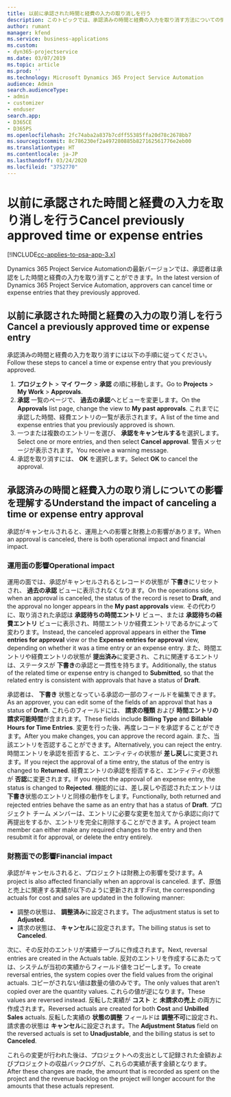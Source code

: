 ```yaml
---
title: 以前に承認された時間と経費の入力の取り消しを行う
description: このトピックでは、承認済みの時間と経費の入力を取り消す方法についての情報を提供します。
author: rumant
manager: kfend
ms.service: business-applications
ms.custom:
- dyn365-projectservice
ms.date: 03/07/2019
ms.topic: article
ms.prod: ''
ms.technology: Microsoft Dynamics 365 Project Service Automation
audience: Admin
search.audienceType:
- admin
- customizer
- enduser
search.app:
- D365CE
- D365PS
ms.openlocfilehash: 2fc74aba2a837b7cdff55385ffa20d78c2678bb7
ms.sourcegitcommit: 8c786230ef2a497280885b827162561776e2eb00
ms.translationtype: HT
ms.contentlocale: ja-JP
ms.lasthandoff: 03/24/2020
ms.locfileid: "3752770"
---
```

# <a name="cancel-previously-approved-time-or-expense-entries"></a><span data-ttu-id="c3655-103">以前に承認された時間と経費の入力を取り消しを行う</span><span class="sxs-lookup"><span data-stu-id="c3655-103">Cancel previously approved time or expense entries</span></span>

[!INCLUDE[cc-applies-to-psa-app-3.x](../includes/cc-applies-to-psa-app-3x.md)]

<span data-ttu-id="c3655-104">Dynamics 365 Project Service Automationの最新バージョンでは、承認者は承認をした時間と経費の入力を取り消すことができます。</span><span class="sxs-lookup"><span data-stu-id="c3655-104">In the latest version of Dynamics 365 Project Service Automation, approvers can cancel time or expense entries that they previously approved.</span></span>

## <a name="cancel-a-previously-approved-time-or-expense-entry"></a><span data-ttu-id="c3655-105">以前に承認された時間と経費の入力の取り消しを行う</span><span class="sxs-lookup"><span data-stu-id="c3655-105">Cancel a previously approved time or expense entry</span></span>

<span data-ttu-id="c3655-106">承認済みの時間と経費の入力を取り消すには以下の手順に従ってください。</span><span class="sxs-lookup"><span data-stu-id="c3655-106">Follow these steps to cancel a time or expense entry that you previously approved.</span></span>

1. <span data-ttu-id="c3655-107">**プロジェクト** \> **マイ ワーク** \> **承認** の順に移動します。</span><span class="sxs-lookup"><span data-stu-id="c3655-107">Go to **Projects** \> **My Work** \> **Approvals**.</span></span>
2. <span data-ttu-id="c3655-108">**承認** 一覧のページで、 **過去の承認**へとビューを変更します。</span><span class="sxs-lookup"><span data-stu-id="c3655-108">On the **Approvals** list page, change the view to **My past approvals**.</span></span> <span data-ttu-id="c3655-109">これまでに承認した時間、経費エントリの一覧が表示されます。</span><span class="sxs-lookup"><span data-stu-id="c3655-109">A list of the time and expense entries that you previously approved is shown.</span></span>
3. <span data-ttu-id="c3655-110">一つまたは複数のエントリーを選び、 **承認をキャンセルする**を選択します。</span><span class="sxs-lookup"><span data-stu-id="c3655-110">Select one or more entries, and then select **Cancel approval**.</span></span> <span data-ttu-id="c3655-111">警告メッセージが表示されます。</span><span class="sxs-lookup"><span data-stu-id="c3655-111">You receive a warning message.</span></span>
4. <span data-ttu-id="c3655-112">承認を取り消すには、 **OK** を選択します。</span><span class="sxs-lookup"><span data-stu-id="c3655-112">Select **OK** to cancel the approval.</span></span>

## <a name="understand-the-impact-of-canceling-a-time-or-expense-entry-approval"></a><span data-ttu-id="c3655-113">承認済みの時間と経費入力の取り消しについての影響を理解する</span><span class="sxs-lookup"><span data-stu-id="c3655-113">Understand the impact of canceling a time or expense entry approval</span></span>

<span data-ttu-id="c3655-114">承認がキャンセルされると、運用上への影響と財務上の影響があります。</span><span class="sxs-lookup"><span data-stu-id="c3655-114">When an approval is canceled, there is both operational impact and financial impact.</span></span>

### <a name="operational-impact"></a><span data-ttu-id="c3655-115">運用面の影響</span><span class="sxs-lookup"><span data-stu-id="c3655-115">Operational impact</span></span>

<span data-ttu-id="c3655-116">運用の面では、承認がキャンセルされるとレコードの状態が **下書き**にリセットされ、 **過去の承認** ビューに表示されなくなります。</span><span class="sxs-lookup"><span data-stu-id="c3655-116">On the operations side, when an approval is canceled, the status of the record is reset to **Draft**, and the approval no longer appears in the **My past approvals** view.</span></span> <span data-ttu-id="c3655-117">その代わりに、取り消された承認は **承認待ちの時間エントリ** ビュー、または **承認待ちの経費エントリ** ビューに表示され、時間エントリか経費エントリであるかによって変わります。</span><span class="sxs-lookup"><span data-stu-id="c3655-117">Instead, the canceled approval appears in either the **Time entries for approval** view or the **Expense entries for approval** view, depending on whether it was a time entry or an expense entry.</span></span> <span data-ttu-id="c3655-118">また、時間エントリや経費エントリの状態が **提出済み**に変更され、これに関連するエントリは、ステータスが **下書き**の承認と一貫性を持ちます。</span><span class="sxs-lookup"><span data-stu-id="c3655-118">Additionally, the status of the related time or expense entry is changed to **Submitted**, so that the related entry is consistent with approvals that have a status of **Draft**.</span></span>

<span data-ttu-id="c3655-119">承認者は、 **下書き** 状態となっている承認の一部のフィールドを編集できます。</span><span class="sxs-lookup"><span data-stu-id="c3655-119">As an approver, you can edit some of the fields of an approval that has a status of **Draft**.</span></span> <span data-ttu-id="c3655-120">これらのフィールドには、 **請求の種類** および **時間エントリの請求可能時間**が含まれます。</span><span class="sxs-lookup"><span data-stu-id="c3655-120">These fields include **Billing Type** and **Billable Hours for Time Entries**.</span></span> <span data-ttu-id="c3655-121">変更を行った後、再度レコードを承認することができます。</span><span class="sxs-lookup"><span data-stu-id="c3655-121">After you make changes, you can approve the record again.</span></span> <span data-ttu-id="c3655-122">また、当該エントリを否認することができます。</span><span class="sxs-lookup"><span data-stu-id="c3655-122">Alternatively, you can reject the entry.</span></span> <span data-ttu-id="c3655-123">時間エントリを承認を拒否すると、エンティティの状態が **差し戻し**に変更されます。</span><span class="sxs-lookup"><span data-stu-id="c3655-123">If you reject the approval of a time entry, the status of the entry is changed to **Returned**.</span></span> <span data-ttu-id="c3655-124">経費エントリの承認を拒否すると、エンティティの状態が **否認**に変更されます。</span><span class="sxs-lookup"><span data-stu-id="c3655-124">If you reject the approval of an expense entry, the status is changed to **Rejected**.</span></span> <span data-ttu-id="c3655-125">機能的には、差し戻しや否認されたエントリは **下書き**状態のエントリと同様の動作をします。</span><span class="sxs-lookup"><span data-stu-id="c3655-125">Functionally, both returned and rejected entries behave the same as an entry that has a status of **Draft**.</span></span> <span data-ttu-id="c3655-126">プロジェクト チーム メンバーは、エントリに必要な変更を加えてから承認に向けて再提出をするか、エントリを完全に削除することができます。</span><span class="sxs-lookup"><span data-stu-id="c3655-126">A project team member can either make any required changes to the entry and then resubmit it for approval, or delete the entry entirely.</span></span>

### <a name="financial-impact"></a><span data-ttu-id="c3655-127">財務面での影響</span><span class="sxs-lookup"><span data-stu-id="c3655-127">Financial impact</span></span>

<span data-ttu-id="c3655-128">承認がキャンセルされると、プロジェクトは財務上の影響を受けます。</span><span class="sxs-lookup"><span data-stu-id="c3655-128">A project is also affected financially when an approval is canceled.</span></span> <span data-ttu-id="c3655-129">まず、原価と売上に関連する実績が以下のように更新されます:</span><span class="sxs-lookup"><span data-stu-id="c3655-129">First, the corresponding actuals for cost and sales are updated in the following manner:</span></span>

- <span data-ttu-id="c3655-130">調整の状態は、 **調整済み**に設定されます。</span><span class="sxs-lookup"><span data-stu-id="c3655-130">The adjustment status is set to **Adjusted**.</span></span>
- <span data-ttu-id="c3655-131">請求の状態は、 **キャンセル**に設定されます。</span><span class="sxs-lookup"><span data-stu-id="c3655-131">The billing status is set to **Canceled**.</span></span>

<span data-ttu-id="c3655-132">次に、その反対のエントリが実績テーブルに作成されます。</span><span class="sxs-lookup"><span data-stu-id="c3655-132">Next, reversal entries are created in the Actuals table.</span></span> <span data-ttu-id="c3655-133">反対のエントリを作成するにあたっては、システムが当初の実績からフィールド値をコピーします。</span><span class="sxs-lookup"><span data-stu-id="c3655-133">To create reversal entries, the system copies over the field values from the original actuals.</span></span> <span data-ttu-id="c3655-134">コピーがされない値は数量の値のみです。</span><span class="sxs-lookup"><span data-stu-id="c3655-134">The only values that aren't copied over are the quantity values.</span></span> <span data-ttu-id="c3655-135">これらの値が逆になります。</span><span class="sxs-lookup"><span data-stu-id="c3655-135">These values are reversed instead.</span></span> <span data-ttu-id="c3655-136">反転した実績が **コスト** と **未請求の売上** の両方に作成されます。</span><span class="sxs-lookup"><span data-stu-id="c3655-136">Reversed actuals are created for both **Cost** and **Unbilled Sales** actuals.</span></span> <span data-ttu-id="c3655-137">反転した実績の **状態の調整** フィールドは **調整不可**に設定され、請求書の状態は **キャンセル**に設定されます。</span><span class="sxs-lookup"><span data-stu-id="c3655-137">The **Adjustment Status** field on the reversed actuals is set to **Unadjustable**, and the billing status is set to **Canceled**.</span></span>

<span data-ttu-id="c3655-138">これらの変更が行われた後は、プロジェクトへの支出として記録された金額およびプロジェクトの収益バックログが、これらの実績が表す金額となります。</span><span class="sxs-lookup"><span data-stu-id="c3655-138">After these changes are made, the amount that is recorded as spent on the project and the revenue backlog on the project will longer account for the amounts that these actuals represent.</span></span>
